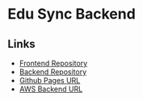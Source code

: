 Edu Sync Backend
===
## Links
- [Frontend Repository](https://github.com/sbrbilal/edu-sync)
- [Backend Repository](https://github.com/sbrbilal/edu-sync-backend)
- [Github Pages URL](https://sbrbilal.github.io/edu-sync/)
- [AWS Backend URL](https://edusync-env.eba-3c6tit6g.eu-west-2.elasticbeanstalk.com/api/lessons?query=&sortBy=subject&sortOrder=asc)
